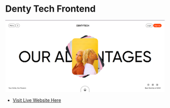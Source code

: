 # Denty Tech Frontend
<div align="center">
  <img src="https://github.com/hskhanduja03/DentyTech-Frontend/blob/main/Screenshot%202024-02-12%20005041.png" alt="Animation">
</div>

- [Visit Live Website Here](https://denty-tech-frontend-kjs8rf1n2-harmeet-singhs-projects-a7670275.vercel.app/)

